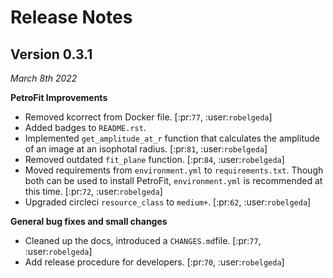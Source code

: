 # Release Notes

## Version 0.3.1
*March 8th 2022*

**PetroFit Improvements**

- Removed kcorrect from Docker file. [:pr:`77`, :user:`robelgeda`]
- Added badges to `README.rst`.
- Implemented `get_amplitude_at_r` function that calculates the amplitude of an image at an isophotal radius. [:pr:`81`, :user:`robelgeda`] 
- Removed outdated `fit_plane` function. [:pr:`84`, :user:`robelgeda`]
- Moved requirements from `environment.yml` to `requirements.txt`. Though both can be used to install PetroFit, `environment.yml` is recommended at this time. [:pr:`72`, :user:`robelgeda`]
- Upgraded circleci `resource_class` to `medium+`. [:pr:`62`, :user:`robelgeda`]

**General bug fixes and small changes**

- Cleaned up the docs, introduced a `CHANGES.md`file. [:pr:`77`, :user:`robelgeda`]
- Add release procedure for developers. [:pr:`70`, :user:`robelgeda`]